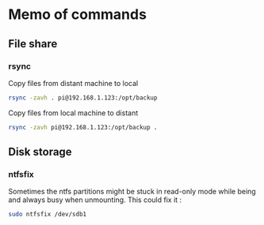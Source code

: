 # Memo of commands

## File share

### rsync

Copy files from distant machine to local

```bash
rsync -zavh . pi@192.168.1.123:/opt/backup
```

Copy files from local machine to distant

```bash
rsync -zavh pi@192.168.1.123:/opt/backup .
```

## Disk storage

### ntfsfix

Sometimes the ntfs partitions might be stuck in read-only mode while being and always busy when unmounting.
This could fix it :

```bash
sudo ntfsfix /dev/sdb1                                                                                                                             127 ↵
```


